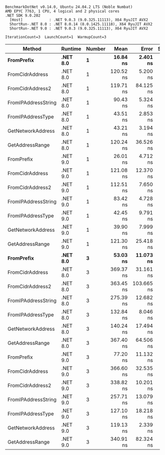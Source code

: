 ```

BenchmarkDotNet v0.14.0, Ubuntu 24.04.2 LTS (Noble Numbat)
AMD EPYC 7763, 1 CPU, 4 logical and 2 physical cores
.NET SDK 9.0.202
  [Host]            : .NET 9.0.3 (9.0.325.11113), X64 RyuJIT AVX2
  ShortRun-.NET 8.0 : .NET 8.0.14 (8.0.1425.11118), X64 RyuJIT AVX2
  ShortRun-.NET 9.0 : .NET 9.0.3 (9.0.325.11113), X64 RyuJIT AVX2

IterationCount=3  LaunchCount=1  WarmupCount=3  

```
| Method              | Runtime  | Number | Mean      | Error      | StdDev   | Min       | Max       | Gen0   | Allocated |
|-------------------- |--------- |------- |----------:|-----------:|---------:|----------:|----------:|-------:|----------:|
| **FromPrefix**          | **.NET 8.0** | **1**      |  **16.84 ns** |   **2.401 ns** | **0.132 ns** |  **16.75 ns** |  **16.99 ns** | **0.0033** |      **56 B** |
| FromCidrAddress     | .NET 8.0 | 1      | 120.52 ns |   5.200 ns | 0.285 ns | 120.24 ns | 120.81 ns | 0.0067 |     112 B |
| FromCidrAddress2    | .NET 8.0 | 1      | 119.71 ns |  84.125 ns | 4.611 ns | 116.92 ns | 125.04 ns | 0.0067 |     112 B |
| FromIPAddressString | .NET 8.0 | 1      |  90.43 ns |   5.324 ns | 0.292 ns |  90.16 ns |  90.74 ns | 0.0033 |      56 B |
| FromIPAddressType   | .NET 8.0 | 1      |  43.51 ns |   2.853 ns | 0.156 ns |  43.40 ns |  43.69 ns | 0.0052 |      88 B |
| GetNetworkAddress   | .NET 8.0 | 1      |  43.21 ns |   3.194 ns | 0.175 ns |  43.09 ns |  43.41 ns | 0.0033 |      56 B |
| GetAddressRange     | .NET 8.0 | 1      | 120.24 ns |  36.526 ns | 2.002 ns | 117.93 ns | 121.54 ns | 0.0100 |     168 B |
| FromPrefix          | .NET 9.0 | 1      |  26.01 ns |   4.712 ns | 0.258 ns |  25.82 ns |  26.31 ns | 0.0033 |      56 B |
| FromCidrAddress     | .NET 9.0 | 1      | 121.08 ns |  12.370 ns | 0.678 ns | 120.35 ns | 121.69 ns | 0.0067 |     112 B |
| FromCidrAddress2    | .NET 9.0 | 1      | 112.51 ns |   7.650 ns | 0.419 ns | 112.18 ns | 112.98 ns | 0.0067 |     112 B |
| FromIPAddressString | .NET 9.0 | 1      |  83.42 ns |   4.728 ns | 0.259 ns |  83.25 ns |  83.71 ns | 0.0033 |      56 B |
| FromIPAddressType   | .NET 9.0 | 1      |  42.45 ns |   9.791 ns | 0.537 ns |  41.95 ns |  43.02 ns | 0.0052 |      88 B |
| GetNetworkAddress   | .NET 9.0 | 1      |  39.90 ns |   7.999 ns | 0.438 ns |  39.51 ns |  40.37 ns | 0.0033 |      56 B |
| GetAddressRange     | .NET 9.0 | 1      | 121.30 ns |  25.418 ns | 1.393 ns | 119.71 ns | 122.33 ns | 0.0100 |     168 B |
| **FromPrefix**          | **.NET 8.0** | **3**      |  **53.03 ns** |  **11.073 ns** | **0.607 ns** |  **52.58 ns** |  **53.72 ns** | **0.0100** |     **168 B** |
| FromCidrAddress     | .NET 8.0 | 3      | 369.37 ns |  31.161 ns | 1.708 ns | 367.52 ns | 370.89 ns | 0.0200 |     336 B |
| FromCidrAddress2    | .NET 8.0 | 3      | 363.45 ns | 103.665 ns | 5.682 ns | 357.11 ns | 368.06 ns | 0.0200 |     336 B |
| FromIPAddressString | .NET 8.0 | 3      | 275.39 ns |  12.682 ns | 0.695 ns | 274.67 ns | 276.05 ns | 0.0100 |     168 B |
| FromIPAddressType   | .NET 8.0 | 3      | 132.84 ns |   8.046 ns | 0.441 ns | 132.38 ns | 133.26 ns | 0.0157 |     264 B |
| GetNetworkAddress   | .NET 8.0 | 3      | 140.24 ns |  17.494 ns | 0.959 ns | 139.32 ns | 141.23 ns | 0.0100 |     168 B |
| GetAddressRange     | .NET 8.0 | 3      | 367.40 ns |  64.506 ns | 3.536 ns | 364.94 ns | 371.46 ns | 0.0300 |     504 B |
| FromPrefix          | .NET 9.0 | 3      |  77.20 ns |  11.132 ns | 0.610 ns |  76.55 ns |  77.77 ns | 0.0100 |     168 B |
| FromCidrAddress     | .NET 9.0 | 3      | 366.60 ns |  32.535 ns | 1.783 ns | 365.38 ns | 368.65 ns | 0.0200 |     336 B |
| FromCidrAddress2    | .NET 9.0 | 3      | 338.82 ns |  10.201 ns | 0.559 ns | 338.30 ns | 339.41 ns | 0.0200 |     336 B |
| FromIPAddressString | .NET 9.0 | 3      | 257.71 ns |  13.079 ns | 0.717 ns | 256.88 ns | 258.21 ns | 0.0100 |     168 B |
| FromIPAddressType   | .NET 9.0 | 3      | 127.10 ns |  18.218 ns | 0.999 ns | 126.04 ns | 128.02 ns | 0.0157 |     264 B |
| GetNetworkAddress   | .NET 9.0 | 3      | 119.13 ns |   2.339 ns | 0.128 ns | 119.02 ns | 119.27 ns | 0.0100 |     168 B |
| GetAddressRange     | .NET 9.0 | 3      | 340.91 ns |  82.324 ns | 4.512 ns | 336.27 ns | 345.28 ns | 0.0300 |     504 B |
